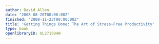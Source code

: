 ```yaml
---
author: David Allen
date: "2008-08-20T00:00:00Z"
finished: "2008-11-23T00:00:00Z"
title: 'Getting Things Done: The Art of Stress-Free Productivity'
type: book
openlibraryID: OL271504W
---
```

